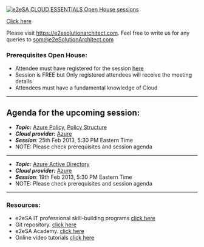 [![e2eSA CLOUD ESSENTIALS Open House sessions](https://user-images.githubusercontent.com/62712515/218327365-1c6cc841-555b-4c11-b382-f68473ee864e.png)](https://e2esolutionarchitect.eventbrite.com/)

[Click here](https://github.com/e2eSolutionArchitect/academy/blob/main/cloud-essentials-openhouse.md)

Please visit https://e2esolutionarchitect.com. Feel free to write us for any queries to som@e2eSolutionArchitect.com

### Prerequisites Open House:
* Attendee must have registered for the session [here](https://www.eventbrite.ca/e/cloud-essentials-open-house-e2e-solution-architect-tickets-551880177467?aff=ebdsoporgprofile)
* Session is FREE but Only registered attendees will receive the meeting details
* Attendees must have a fundamental knowledge of Cloud 
-------------------------

## Agenda for the upcoming session:

* ***Topic:*** [Azure Policy](https://learn.microsoft.com/en-us/azure/governance/policy/overview), [Policy Structure](https://learn.microsoft.com/en-us/azure/governance/policy/concepts/definition-structure)
* ***Cloud provider:*** [Azure](https://portal.azure.com/#home)
* ***Session***: 25th Feb 2013, 5:30 PM Eastern Time
* NOTE: Please check prerequisites and session agenda

--------------
* ***Topic:*** [Azure Active Directory](https://azure.microsoft.com/en-us/products/active-directory)
* ***Cloud provider:*** [Azure](https://portal.azure.com/#home)
* ***Session***: 19th Feb 2013, 5:30 PM Eastern Time
* NOTE: Please check prerequisites and session agenda

-------------------------
### Resources:
* e2eSA IT professional skill-building programs [click here](https://e2esolutionarchitect.com/role-based-training-program/)
* Git repository. [click here](https://github.com/e2eSolutionArchitect)
* e2eSA Academy. [click here](https://github.com/e2eSolutionArchitect/academy)
* Online video tutorials [click here](https://www.youtube.com/channel/UC5Juuk7aTvbRmrABMq4onJA/videos)
